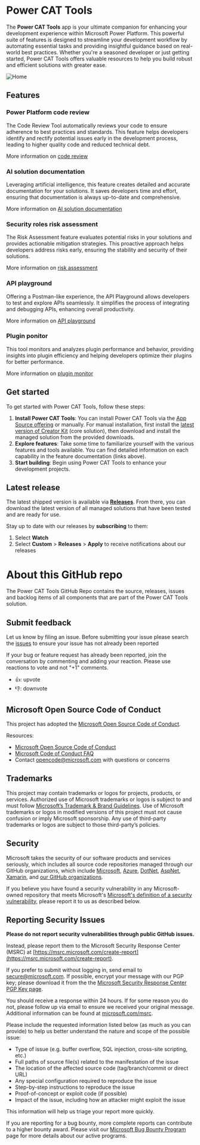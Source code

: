 # Power CAT Tools

The **Power CAT Tools** app is your ultimate companion for enhancing your development experience within Microsoft Power Platform. This powerful suite of features is designed to streamline your development workflow by automating essential tasks and providing insightful guidance based on real-world best practices. Whether you're a seasoned developer or just getting started, Power CAT Tools offers valuable resources to help you build robust and efficient solutions with greater ease.

![Home](https://github.com/user-attachments/assets/55eeb901-60d4-454d-85d5-660e504be61c)

## Features

### Power Platform code review
The Code Review Tool automatically reviews your code to ensure adherence to best practices and standards. This feature helps developers identify and rectify potential issues early in the development process, leading to higher quality code and reduced technical debt.

More information on [code review](CODE_REVIEW.md)

### AI solution documentation
Leveraging artificial intelligence, this feature creates detailed and accurate documentation for your solutions. It saves developers time and effort, ensuring that documentation is always up-to-date and comprehensive.

More information on [AI solution documentation](AI_DOCUMENTATION.md)

### Security roles risk assessment
The Risk Assessment feature evaluates potential risks in your solutions and provides actionable mitigation strategies. This proactive approach helps developers address risks early, ensuring the stability and security of their solutions.

More information on [risk assessment](RISK_ASSESSMENT.md)

### API playground
Offering a Postman-like experience, the API Playground allows developers to test and explore APIs seamlessly. It simplifies the process of integrating and debugging APIs, enhancing overall productivity.

More information on [API playground](https://learn.microsoft.com/power-apps/maker/data-platform/dataverse-accelerator/api-playground)

### Plugin ponitor
This tool monitors and analyzes plugin performance and behavior, providing insights into plugin efficiency and helping developers optimize their plugins for better performance. 

More information on [plugin monitor](https://learn.microsoft.com/power-apps/maker/data-platform/dataverse-accelerator/plugin-monitoring)

## Get started

To get started with Power CAT Tools, follow these steps:

1. **Install Power CAT Tools**: You can install Power CAT Tools via the [App Source offering](https://aka.ms/cattools/appsource) or manually. For manual installation, first install the [latest version of Creator Kit](https://github.com/microsoft/powercat-creator-kit/releases/latest) (core solution), then download and install the managed solution from the provided downloads.
2. **Explore features**: Take some time to familiarize yourself with the various features and tools available. You can find detailed information on each capability in the feature documentation (links above).
3. **Start building**: Begin using Power CAT Tools to enhance your development projects.

## Latest release

The latest shipped version is available via **[Releases](https://github.com/microsoft/Power-CAT-Tools/releases)**. From there, you can download the latest version of all managed solutions that have been tested and are ready for use. 

Stay up to date with our releases by **subscribing** to them: 
1. Select **Watch**
2. Select **Custom** > **Releases** > **Apply** to receive notifications about our releases

# About this GitHub repo

The Power CAT Tools GitHub Repo contains the source, releases, issues and backlog items of all components that are part of the Power CAT Tools solution.

## Submit feedback

Let us know by filing an issue. 
Before submitting your issue please search the [issues](https://github.com/microsoft/Power-CAT-Tools/issues) to ensure your issue has not already been reported

If your bug or feature request has already been reported, join the conversation by commenting and adding your reaction. Please use reactions to vote and not "+1" comments.
- 👍: upvote
- 👎: downvote

## Microsoft Open Source Code of Conduct

This project has adopted the [Microsoft Open Source Code of Conduct](https://opensource.microsoft.com/codeofconduct/).

Resources:

- [Microsoft Open Source Code of Conduct](https://opensource.microsoft.com/codeofconduct/)
- [Microsoft Code of Conduct FAQ](https://opensource.microsoft.com/codeofconduct/faq/)
- Contact [opencode@microsoft.com](mailto:opencode@microsoft.com) with questions or concerns

## Trademarks 

This project may contain trademarks or logos for projects, products, or services. Authorized use of Microsoft trademarks or logos is subject to and must follow [Microsoft’s Trademark & Brand Guidelines](https://www.microsoft.com/en-us/legal/intellectualproperty/trademarks/usage/general). Use of Microsoft trademarks or logos in modified versions of this project must not cause confusion or imply Microsoft sponsorship. Any use of third-party trademarks or logos are subject to those third-party’s policies.

## Security

Microsoft takes the security of our software products and services seriously, which includes all source code repositories managed through our GitHub organizations, which include [Microsoft](https://github.com/Microsoft), [Azure](https://github.com/Azure), [DotNet](https://github.com/dotnet), [AspNet](https://github.com/aspnet), [Xamarin](https://github.com/xamarin), and [our GitHub organizations](https://opensource.microsoft.com/).

If you believe you have found a security vulnerability in any Microsoft-owned repository that meets Microsoft's [Microsoft's definition of a security vulnerability](https://docs.microsoft.com/en-us/previous-versions/tn-archive/cc751383(v=technet.10)), please report it to us as described below.

## Reporting Security Issues

**Please do not report security vulnerabilities through public GitHub issues.**

Instead, please report them to the Microsoft Security Response Center (MSRC) at [https://msrc.microsoft.com/create-report](https://msrc.microsoft.com/create-report).

If you prefer to submit without logging in, send email to [secure@microsoft.com](mailto:secure@microsoft.com).  If possible, encrypt your message with our PGP key; please download it from the the [Microsoft Security Response Center PGP Key page](https://www.microsoft.com/en-us/msrc/pgp-key-msrc).

You should receive a response within 24 hours. If for some reason you do not, please follow up via email to ensure we received your original message. Additional information can be found at [microsoft.com/msrc](https://www.microsoft.com/msrc).

Please include the requested information listed below (as much as you can provide) to help us better understand the nature and scope of the possible issue:

  * Type of issue (e.g. buffer overflow, SQL injection, cross-site scripting, etc.)
  * Full paths of source file(s) related to the manifestation of the issue
  * The location of the affected source code (tag/branch/commit or direct URL)
  * Any special configuration required to reproduce the issue
  * Step-by-step instructions to reproduce the issue
  * Proof-of-concept or exploit code (if possible)
  * Impact of the issue, including how an attacker might exploit the issue

This information will help us triage your report more quickly.

If you are reporting for a bug bounty, more complete reports can contribute to a higher bounty award. Please visit our [Microsoft Bug Bounty Program](https://microsoft.com/msrc/bounty) page for more details about our active programs.
